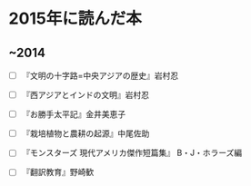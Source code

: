 # 2015年に読んだ本

## ~2014
- [ ] 『文明の十字路=中央アジアの歴史』岩村忍
- [ ] 『西アジアとインドの文明』岩村忍
- [ ] 『お勝手太平記』金井美恵子
- [ ] 『栽培植物と農耕の起源』中尾佐助
- [ ] 『モンスターズ 現代アメリカ傑作短篇集』 B・J・ホラーズ編
- [ ] 『翻訳教育』野崎歓


